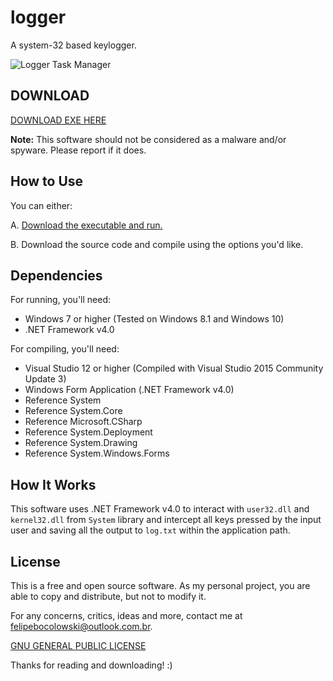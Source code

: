 # logger
A system-32 based keylogger.

![Logger Task Manager](https://i.imgur.com/N0JWyxL.png)

## DOWNLOAD

[DOWNLOAD EXE HERE](https://github.com/felipebocolowski/logger/releases/)

**Note:** This software should not be considered as a malware and/or spyware. Please report if it does.

## How to Use

You can either:

A. [Download the executable and run.](https://github.com/felipebocolowski/logger/releases/)

B. Download the source code and compile using the options you'd like.

## Dependencies
For running, you'll need:
* Windows 7 or higher (Tested on Windows 8.1 and Windows 10)
* .NET Framework v4.0

For compiling, you'll need:
* Visual Studio 12 or higher (Compiled with Visual Studio 2015 Community Update 3)
* Windows Form Application (.NET Framework v4.0)
* Reference System
* Reference System.Core
* Reference Microsoft.CSharp
* Reference System.Deployment
* Reference System.Drawing
* Reference System.Windows.Forms

## How It Works

This software uses .NET Framework v4.0 to interact with `user32.dll` and `kernel32.dll` from `System` library and intercept all keys pressed by the input user and saving all the output to `log.txt` within the application path.

## License

This is a free and open source software. As my personal project, you are able to copy and distribute, but not to modify it.

For any concerns, critics, ideas and more, contact me at [felipebocolowski@outlook.com.br](mailto:felipebocolowski@outlook.com.br).

[GNU GENERAL PUBLIC LICENSE](https://github.com/felipebocolowski/logger/blob/master/LICENSE/)

Thanks for reading and downloading! :)
